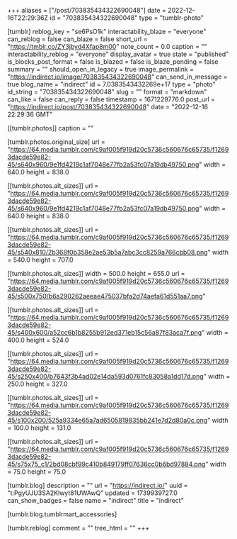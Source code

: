 +++
aliases = ["/post/703835434322690048"]
date = 2022-12-16T22:29:36Z
id = "703835434322690048"
type = "tumblr-photo"

[tumblr]
reblog_key = "se6PsO1k"
interactability_blaze = "everyone"
can_reblog = false
can_blaze = false
short_url = "https://tmblr.co/ZY3jbyd4Xfap8m00"
note_count = 0.0
caption = ""
interactability_reblog = "everyone"
display_avatar = true
state = "published"
is_blocks_post_format = false
is_blazed = false
is_blaze_pending = false
summary = ""
should_open_in_legacy = true
image_permalink = "https://indirect.io/image/703835434322690048"
can_send_in_message = true
blog_name = "indirect"
id = 7.0383543432269e+17
type = "photo"
id_string = "703835434322690048"
slug = ""
format = "markdown"
can_like = false
can_reply = false
timestamp = 1671229776.0
post_url = "https://indirect.io/post/703835434322690048"
date = "2022-12-16 22:29:36 GMT"

[[tumblr.photos]]
caption = ""

[tumblr.photos.original_size]
url = "https://64.media.tumblr.com/c9af005f919d20c5736c560676c65735/f12693dacde59e82-45/s640x960/9e1fd4219c1af7048e77fb2a53fc07a19db49750.png"
width = 640.0
height = 838.0

[[tumblr.photos.alt_sizes]]
url = "https://64.media.tumblr.com/c9af005f919d20c5736c560676c65735/f12693dacde59e82-45/s640x960/9e1fd4219c1af7048e77fb2a53fc07a19db49750.png"
width = 640.0
height = 838.0

[[tumblr.photos.alt_sizes]]
url = "https://64.media.tumblr.com/c9af005f919d20c5736c560676c65735/f12693dacde59e82-45/s540x810/2b368f0b358e2ae53b5a7abc3cc8259a766cbb08.png"
width = 540.0
height = 707.0

[[tumblr.photos.alt_sizes]]
width = 500.0
height = 655.0
url = "https://64.media.tumblr.com/c9af005f919d20c5736c560676c65735/f12693dacde59e82-45/s500x750/b6a290262aeeae475037bfa2d74aefa61d551aa7.png"

[[tumblr.photos.alt_sizes]]
url = "https://64.media.tumblr.com/c9af005f919d20c5736c560676c65735/f12693dacde59e82-45/s400x600/a52cc6b1b8255b912ed371eb15c56a87f83aca7f.png"
width = 400.0
height = 524.0

[[tumblr.photos.alt_sizes]]
url = "https://64.media.tumblr.com/c9af005f919d20c5736c560676c65735/f12693dacde59e82-45/s250x400/b7643f3b4ad02e14da593d0761fc83058a1dd17d.png"
width = 250.0
height = 327.0

[[tumblr.photos.alt_sizes]]
url = "https://64.media.tumblr.com/c9af005f919d20c5736c560676c65735/f12693dacde59e82-45/s100x200/525a9334e65a7ad6505819835bb241e7d2d80a0c.png"
width = 100.0
height = 131.0

[[tumblr.photos.alt_sizes]]
url = "https://64.media.tumblr.com/c9af005f919d20c5736c560676c65735/f12693dacde59e82-45/s75x75_c1/2bd08cbf99c410b849179ff07636cc0b6bd97884.png"
width = 75.0
height = 75.0

[tumblr.blog]
description = ""
url = "https://indirect.io/"
uuid = "t:PgyUJU3SA2Klwyt81UWAwQ"
updated = 1739939727.0
can_show_badges = false
name = "indirect"
title = "indirect"

[tumblr.blog.tumblrmart_accessories]

[tumblr.reblog]
comment = ""
tree_html = ""
+++
